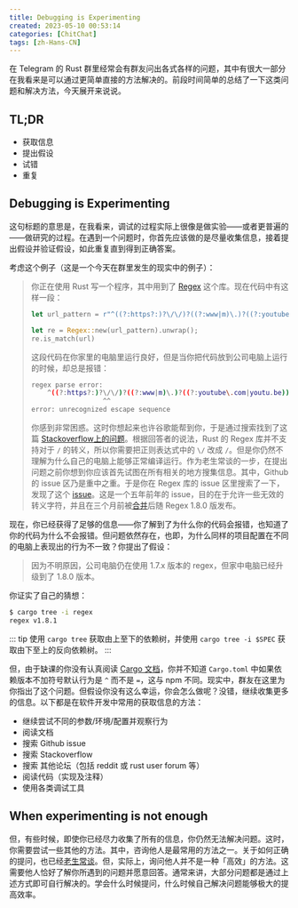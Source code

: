 ```yaml
---
title: Debugging is Experimenting
created: 2023-05-10 00:53:14
categories: [ChitChat]
tags: [zh-Hans-CN]
---
```


<!-- block -->
在 Telegram 的 Rust 群里经常会有群友问出各式各样的问题，其中有很大一部分在我看来是可以通过更简单直接的方法解决的。前段时间简单的总结了一下这类问题和解决方法，今天展开来说说。
<!-- block -->

## TL;DR

- 获取信息
- 提出假设
- 试错
- 重复

## Debugging is Experimenting

这句标题的意思是，在我看来，调试的过程实际上很像是做实验——或者更普遍的——做研究的过程。在遇到一个问题时，你首先应该做的是尽量收集信息，接着提出假设并验证假设，如此重复直到得到正确答案。

考虑这个例子（这是一个今天在群里发生的现实中的例子）：

> 你正在使用 Rust 写一个程序，其中用到了 [Regex](https://docs.rs/regex) 这个库。现在代码中有这样一段：
>
> ```rust
> let url_pattern = r"^((?:https?:)?\/\/)?((?:www|m)\.)?((?:youtube\.com|youtu.be))(\/(?:[\w\-]+\?v=|embed\/|v\/)?)([\w\-]+)(\S+)?$";
>
> let re = Regex::new(url_pattern).unwrap();
> re.is_match(url)
> ```
>
> 这段代码在你家里的电脑里运行良好，但是当你把代码放到公司电脑上运行的时候，却总是报错：
>
> ```bash
> regex parse error:
>     ^((?:https?:)?\/\/)?((?:www|m)\.)?((?:youtube\.com|youtu.be))(\/(?:[\w\-]+\?v=|embed\/|v\/)?)([\w\-]+)(\S+)?$
>                   ^^
> error: unrecognized escape sequence
> ```
>
> 你感到非常困惑。这时你想起来也许谷歌能帮到你，于是通过搜索找到了这篇 [Stackoverflow上的问题](https://stackoverflow.com/questions/62862372/regular-expression-doesnt-work-in-rust-whats-wrong)。根据回答者的说法，Rust 的 Regex 库并不支持对于 `/` 的转义，所以你需要把正则表达式中的 `\/` 改成 `/`。但是你仍然不理解为什么自己的电脑上能够正常编译运行。作为老生常谈的一步，在提出问题之前你想到你应该首先试图在所有相关的地方搜集信息。其中，Github 的 issue 区乃是重中之重。于是你在 Regex 库的 issue 区里搜索了一下，发现了这个 [issue](https://github.com/rust-lang/regex/issues/501)。这是一个五年前年的 issue，目的在于允许一些无效的转义字符，并且在三个月前被[合并](https://github.com/rust-lang/regex/commit/fe8d6673d3eaa512535d268c8e9d7cf42cd06a10)后随 Regex 1.8.0 版发布。

现在，你已经获得了足够的信息——你了解到了为什么你的代码会报错，也知道了你的代码为什么不会报错。但问题依然存在，也即，为什么同样的项目配置在不同的电脑上表现出的行为不一致？你提出了假设：

> 因为不明原因，公司电脑仍在使用 1.7.x 版本的 regex，但家中电脑已经升级到了 1.8.0 版本。

你证实了自己的猜想：

```bash
$ cargo tree -i regex
regex v1.8.1
```

::: tip
使用 `cargo tree` 获取由上至下的依赖树，并使用 `cargo tree -i $SPEC` 获取由下至上的反向依赖树。
:::

但，由于缺课的你没有认真阅读 [Cargo 文档](https://doc.rust-lang.org/cargo/reference/specifying-dependencies.html)，你并不知道 `Cargo.toml` 中如果依赖版本不加符号默认行为是 `^` 而不是 `=`，这与 npm 不同。现实中，群友在这里为你指出了这个问题。但假设你没有这么幸运，你会怎么做呢？没错，继续收集更多的信息。以下都是在软件开发中常用的获取信息的方法：

- 继续尝试不同的参数/环境/配置并观察行为
- 阅读文档
- 搜索 Github issue
- 搜索 Stackoverflow
- 搜索 其他论坛（包括 reddit 或 rust user forum 等）
- 阅读代码（实现及注释）
- 使用各类调试工具

## When experimenting is not enough

但，有些时候，即使你已经尽力收集了所有的信息，你仍然无法解决问题。这时，你需要尝试一些其他的方法。其中，咨询他人是最常用的方法之一。关于如何正确的提问，也已经[老生常谈](https://github.com/selfteaching/How-To-Ask-Questions-The-Smart-Way/blob/master/How-To-Ask-Questions-The-Smart-Way.md)。但，实际上，询问他人并不是一种「高效」的方法。这需要他人恰好了解你所遇到的问题并愿意回答。通常来讲，大部分问题都是通过上述方式即可自行解决的。学会什么时候提问，什么时候自己解决问题能够极大的提高效率。
